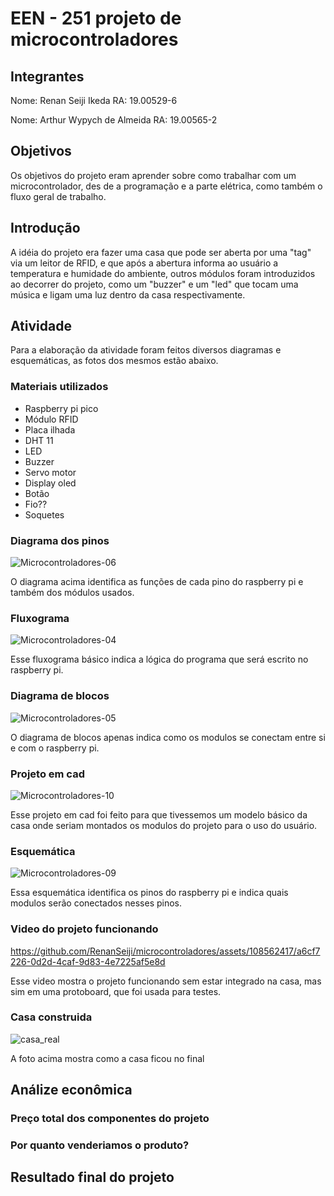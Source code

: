 # EEN - 251 projeto de microcontroladores
## Integrantes
Nome: Renan Seiji Ikeda           RA: 19.00529-6

Nome: Arthur Wypych de Almeida     RA: 19.00565-2

## Objetivos
Os objetivos do projeto eram aprender sobre como trabalhar com um microcontrolador, des de a programação e a parte elétrica, 
como também o fluxo geral de trabalho.

## Introdução
A idéia do projeto era fazer uma casa que pode ser aberta por uma "tag" via um leitor de RFID, e que após a abertura 
informa ao usuário a temperatura e humidade do ambiente, outros módulos foram introduzidos ao decorrer do projeto, 
como um "buzzer" e um "led" que tocam uma música e ligam uma luz dentro da casa respectivamente.

## Atividade
Para a elaboração da atividade foram feitos diversos diagramas e esquemáticas, as fotos dos mesmos estão abaixo.
### Materiais utilizados
- Raspberry pi pico
- Módulo RFID
- Placa ilhada
- DHT 11
- LED
- Buzzer
- Servo motor
- Display oled
- Botão
- Fio??
- Soquetes

### Diagrama dos pinos
![Microcontroladores-06](https://github.com/RenanSeiji/microcontroladores/assets/108562417/5e040cd2-24bb-44e1-b70e-c7af58b0fc33)

O diagrama acima identifica as funções de cada pino do raspberry pi e também dos módulos usados.

### Fluxograma
![Microcontroladores-04](https://github.com/RenanSeiji/microcontroladores/assets/108562417/9419bb44-cff1-4943-9135-32ad59b34bd3)

Esse fluxograma básico indica a lógica do programa que será escrito no raspberry pi.

### Diagrama de blocos
![Microcontroladores-05](https://github.com/RenanSeiji/microcontroladores/assets/108562417/90a4c7e5-f5ec-4af8-adc2-720c01a51b50)

O diagrama de blocos apenas indica como os modulos se conectam entre si e com o raspberry pi.

### Projeto em cad
![Microcontroladores-10](https://github.com/RenanSeiji/microcontroladores/assets/108562417/b3e38d11-4117-4cf7-8cd4-c2c30c8e0ef4)

Esse projeto em cad foi feito para que tivessemos um modelo básico da casa onde seriam montados os modulos do projeto para o uso do usuário.

### Esquemática
![Microcontroladores-09](https://github.com/RenanSeiji/microcontroladores/assets/108562417/4685ce4a-7b3e-4380-85bd-a1e311722528)

Essa esquemática identifica os pinos do raspberry pi e indica quais modulos serão conectados nesses pinos.

### Video do projeto funcionando
https://github.com/RenanSeiji/microcontroladores/assets/108562417/a6cf7226-0d2d-4caf-9d83-4e7225af5e8d

Esse video mostra o projeto funcionando sem estar integrado na casa, mas sim em uma protoboard, que foi usada para testes.

### Casa construida
![casa_real](https://github.com/RenanSeiji/microcontroladores/assets/108562417/f25794d2-12aa-4902-b825-4ee41a2c02dc)

A foto acima mostra como a casa ficou no final

## Análize econômica
### Preço total dos componentes do projeto

### Por quanto venderiamos o produto?

## Resultado final do projeto
